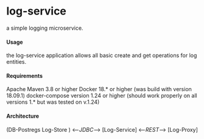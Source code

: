 # log-service
a simple logging microservice.
#### Usage
the log-service application allows all basic create and get operations for log entities.
#### Requirements
Apache Maven 3.8 or higher 
Docker 18.* or higher (was build with version 18.09.1)
docker-compose version 1.24 or higher (should work properly on all versions 1.* but was tested on v.1.24)

#### Architecture
(DB-Postregs Log-Store ) <--*JDBC*--> [Log-Service] <--*REST*--> [Log-Proxy]

